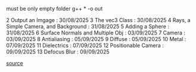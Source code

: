 must be only empty folder
g++ * -o out

2 Output an Imgage : 30/08/2025
3 The vec3 Class : 30/08/2025
4 Rays, a Simple Camera, and Background : 31/08/2025
5 Adding a Sphere : 31/08/2025
6 Surface Normals and Multiple Obj : 03/09/2025
7 Camera : 03/09/2025
8 Antialiasing : 05/09/2025
9 Diffuse : 05/09/2025
10 Metal : 07/09/2025
11 Dielectrics : 07/09/2025
12 Positionable Camera : 09/09/2025
13 Defocus Blur : 09/09/2025

[source](https://raytracing.github.io/books/RayTracingInOneWeekend.html)
